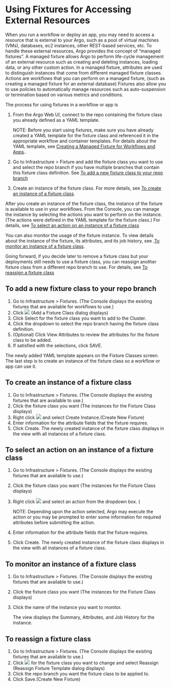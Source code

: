 # Using Fixtures for Accessing External Resources

When you run a workflow or deploy an app, you may need to access a resource that is external to your Argo, such as a pool of virtual machines (VMs), databases, ec2 instances, other REST-based services, etc. To handle these external resources, Argo provides the concept of “managed fixtures”. A managed fixture allows Argo to perform life-cycle management of an external resource such as creating and deleting instances, loading data, or any other custom action. In a managed fixture, attributes are used to distinguish instances that come from different managed fixture classes. Actions are workflows that you can perform on a managed fixture, (such as creating a managed fixture for an external database) Fixtures also allow you to use policies to automatically manage resources such as auto-suspension or termination based on various metrics and conditions.

The process for using fixtures in a workflow or app is

1.  From the Argo Web UI, connect to the repo containing the fixture class you already defined as a YAML template.

    NOTE: Before you start using fixtures, make sure you have already created a YAML template for the fixture class and referenced it in the appropriate workflow and container templates. For details about the YAML template, see [Creating a Managed Fixture for Workflows and Apps](#/docs;doc=%2F..%2Fyaml%2Fex_create_managed_fixtures.md)..

2.  Go to Infrastructure > Fixture and add the fixture class you want to use and select the repo branch if you have multiple branches that contain this fixture class definition. See [To add a new fixture class to your repo branch](#AddFixtureClass2Repo)
3.  Create an instance of the fixture class. For more details, see [To create an instance of a fixture class](#CreateInstanceFixtureClass).

After you create an instance of the fixture class, the instance of the fixture is available to use in your workflows. From the Console, you can manage the instance by selecting the actions you want to perform on the instance. (The actions were defined in the YAML template for the fixture class.) For details, see [To select an action on an instance of a fixture class](#TakeActionOnInstance)

You can also monitor the usage of the fixture instance. To view details about the instance of the fixture, its attributes, and its job history, see .[To monitor an instance of a fixture class](#MonitorFixtureInstance).

Going forward, if you decide later to remove a fixture class but your deployments still needs to use a fixture class, you can reassign another fixture class from a different repo branch to use. For details, see [To reassign a fixture class](#ReassignFixtureTemplate)

## <a name="AddFixtureClass2Repo"></a>To add a new fixture class to your repo branch

1.  Go to Infrastructure > Fixtures. (The Console displays the existing fixtures that are available for workflows to use.)
2.  Click ![](../docs/images/add_button_31x29.png) (Add a Fixture Class dialog displays)
3.  Click Select for the fixture class you want to add to the Cluster.
4.  Click the dropdown to select the repo branch having the fixture class definition.
5.  (Optional) Click View Attributes to review the attributes for the fixture class to be added.
6.  If satisfied with the selections, click SAVE.

The newly added YAML template appears on the Fixture Classes screen. The last step is to create an instance of the fixture class so a workflow or app can use it.

## <a name="CreateInstanceFixtureClass"></a>To create an instance of a fixture class

1.  Go to Infrastructure > Fixtures. (The Console displays the existing fixtures that are available to use.)
2.  Click the fixture class you want (The instances for the Fixture Class displays)
3.  Right click ![](../docs/images/3_vertical_dots_26x26.png) and select Create Instance.(Create New Fixture)
4.  Enter information for the attribute fields that the fixture requires.
5.  Click Create. The newly created instance of the fixture class displays in the view with all instances of a fixture class.

## <a name="TakeActionOnInstance"></a>To select an action on an instance of a fixture class

1.  Go to Infrastructure > Fixtures. (The Console displays the existing fixtures that are available to use.)
2.  Click the fixture class you want (The instances for the Fixture Class displays)
3.  Right click ![](../docs/images/clear_3_dots_25x25.png) and select an action from the dropdown box. (

    NOTE: Depending upon the action selected, Argo may execute the action or you may be prompted to enter some information for required attributes before submitting the action.  

4.  Enter information for the attribute fields that the fixture requires.
5.  Click Create. The newly created instance of the fixture class displays in the view with all instances of a fixture class.

## <a name="MonitorFixtureInstance"></a>To monitor an instance of a fixture class

1.  Go to Infrastructure > Fixtures. (The Console displays the existing fixtures that are available to use.)
2.  Click the fixture class you want (The instances for the Fixture Class displays)
3.  Click the name of the instance you want to monitor.

    The view displays the Summary, Attributes, and Job History for the instance.

## <a name="ReassignFixtureTemplate"></a>To reassign a fixture class

1.  Go to Infrastructure > Fixtures. (The Console displays the existing fixtures that are available to use.)
2.  Click ![](../docs/images/3_vertical_dots_25x26.png) for the fixture class you want to change and select Reassign (Reassign Fixture Template dialog displays)
3.  Click the repo branch you want the fixture class to be applied to.
4.  Click Save.(Create New Fixture)